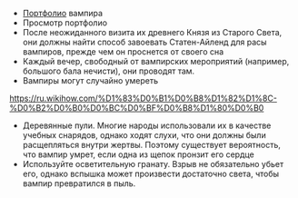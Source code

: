 - [Портфолио](https://www.youtube.com/shorts/Ty7j_v4t7ks) вампира
- Просмотр портфолио
- После неожиданного визита их древнего Князя из Старого Света, они должны найти способ завоевать Статен-Айленд для расы вампиров, прежде чем он проснется от своего сна
- Каждый вечер, свободный от вампирских мероприятий (например, большого бала нечисти), они проводят там.
- Вампиры могут случайно умереть


https://ru.wikihow.com/%D1%83%D0%B1%D0%B8%D1%82%D1%8C-%D0%B2%D0%B0%D0%BC%D0%BF%D0%B8%D1%80%D0%B0
- Деревянные пули. Многие народы использовали их в качестве учебных снарядов, однако ходят слухи, что они должны были расщепляться внутри жертвы. Поэтому существует вероятность, что вампир умрет, если одна из щепок пронзит его сердце
- Используйте осветительную гранату. Взрыв не обязательно убьет его, однако вспышка может произвести достаточно света, чтобы вампир превратился в пыль.
